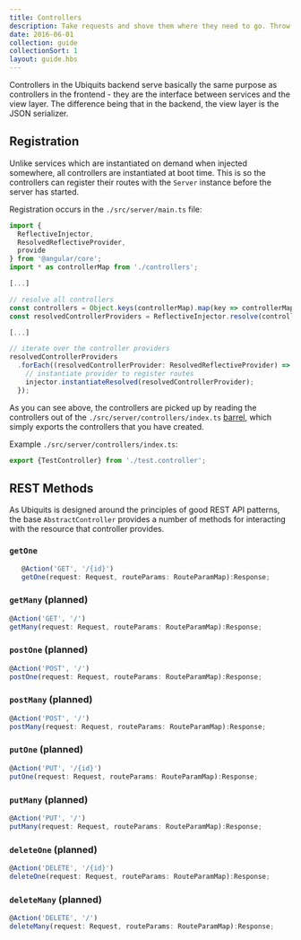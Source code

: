 ```yaml
---
title: Controllers
description: Take requests and shove them where they need to go. Throw the results somewhere.
date: 2016-06-01
collection: guide
collectionSort: 1
layout: guide.hbs
---
```


Controllers in the Ubiquits backend serve basically the same purpose as controllers in the frontend - they are the 
 interface between services and the view layer. The difference being that in the backend, the view layer
 is the JSON serializer.

## Registration
Unlike services which are instantiated on demand when injected somewhere, all controllers are instantiated at boot time.
This is so the controllers can register their routes with the `Server` instance before the server has started.

Registration occurs in the `./src/server/main.ts` file:

```typescript
import { 
  ReflectiveInjector, 
  ResolvedReflectiveProvider, 
  provide 
} from '@angular/core';
import * as controllerMap from './controllers';

[...]

// resolve all controllers
const controllers = Object.keys(controllerMap).map(key => controllerMap[key]);
const resolvedControllerProviders = ReflectiveInjector.resolve(controllers);

[...]

// iterate over the controller providers
resolvedControllerProviders
  .forEach((resolvedControllerProvider: ResolvedReflectiveProvider) => {
    // instantiate provider to register routes
    injector.instantiateResolved(resolvedControllerProvider);
  });
```

As you can see above, the controllers are picked up by reading the controllers out of the `./src/server/controllers/index.ts`
 [barrel](https://angular.io/docs/ts/latest/glossary.html#!#barrel), which simply exports the controllers that you have created.
 
Example `./src/server/controllers/index.ts`:
```typescript
export {TestController} from './test.controller';
```

## REST Methods
As Ubiquits is designed around the principles of good REST API patterns, the base `AbstractController` provides a number
of methods for interacting with the resource that controller provides.

### `getOne`
```typescript
   @Action('GET', '/{id}')
   getOne(request: Request, routeParams: RouteParamMap):Response;
   ```

### `getMany` (planned)
```typescript
@Action('GET', '/')
getMany(request: Request, routeParams: RouteParamMap):Response;
```
### `postOne` (planned)
```typescript
@Action('POST', '/')
postOne(request: Request, routeParams: RouteParamMap):Response;
```
### `postMany` (planned)
```typescript
@Action('POST', '/')
postMany(request: Request, routeParams: RouteParamMap):Response;
```
### `putOne` (planned)
```typescript
@Action('PUT', '/{id}')
putOne(request: Request, routeParams: RouteParamMap):Response;
```
### `putMany` (planned)
```typescript
@Action('PUT', '/')
putMany(request: Request, routeParams: RouteParamMap):Response;
```
### `deleteOne` (planned)
```typescript
@Action('DELETE', '/{id}')
deleteOne(request: Request, routeParams: RouteParamMap):Response;
```
### `deleteMany` (planned)
```typescript
@Action('DELETE', '/')
deleteMany(request: Request, routeParams: RouteParamMap):Response;
```

